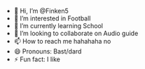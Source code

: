 - 👋 Hi, I’m @Finken5
- 👀 I’m interested in Football
- 🌱 I’m currently learning School
- 💞️ I’m looking to collaborate on Audio guide
- 📫 How to reach me hahahaha no 
- 😄 Pronouns: Bast/dard
- ⚡ Fun fact: I like 

<!---
Finken5/Finken5 is a ✨ special ✨ repository because its `README.md` (this file) appears on your GitHub profile.
You can click the Preview link to take a look at your changes.
--->
